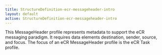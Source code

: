 ```yaml
---
title: StructureDefinition-ecr-messageheader-intro
layout: default
active: StructureDefinition-ecr-messageheader-intro
---
```


This MessageHeader profile represents metadata to support the eCR messaging paradigm. It requires data elements destination, sender, source, and focus. The focus of an eCR MessageHeader profile is the eCR Task profile.